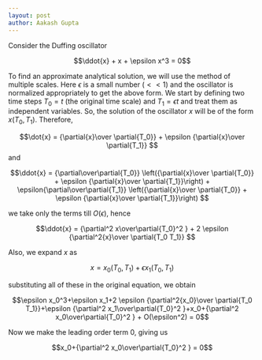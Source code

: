 ```yaml
---
layout: post
author: Aakash Gupta
---
```

Consider the Duffing oscillator

$$\ddot{x} + x + \epsilon x^3 = 0$$

To find an approximate analytical solution, we will use the method of multiple scales.
Here $\epsilon$ is a small number $(<<1)$ and the oscillator is normalized appropriately to get the above form.
We start by defining two time steps $T_0 = t$ (the original time scale) and $T_1 = \epsilon t$ and treat them as independent variables.
So, the solution of the oscillator $x$ will be of the form $x(T_0, T_1)$. 
Therefore, 

$$\dot{x} = {\partial{x}\over \partial{T_0}} + \epsilon {\partial{x}\over \partial{T_1}} $$
and 

$$\ddot{x} = {\partial\over\partial{T_0}} \left({\partial{x}\over \partial{T_0}} + \epsilon {\partial{x}\over \partial{T_1}}\right) + \epsilon{\partial\over\partial{T_1}} \left({\partial{x}\over \partial{T_0}} + \epsilon {\partial{x}\over \partial{T_1}}\right) $$

we take only the terms till $O(\epsilon)$, hence

$$\ddot{x} = {\partial^2 x\over\partial{T_0}^2 } + 2 \epsilon {\partial^2{x}\over \partial{T_0 T_1}} $$

Also, we expand $x$ as 

$$x = x_0\left(T_0, T_1\right) + \epsilon x_1\left( T_0, T_1\right) $$

substituting all of these in the original equation, we obtain

$$\epsilon  x_0^3+\epsilon  x_1+2 \epsilon  {\partial^2{x_0}\over \partial{T_0 T_1}}+\epsilon  {\partial^2 x_1\over\partial{T_0}^2 }+x_0+{\partial^2 x_0\over\partial{T_0}^2 } + O(\epsilon^2) = 0$$

Now we make the leading order term $0$, giving us

$$x_0+{\partial^2 x_0\over\partial{T_0}^2 } = 0$$
